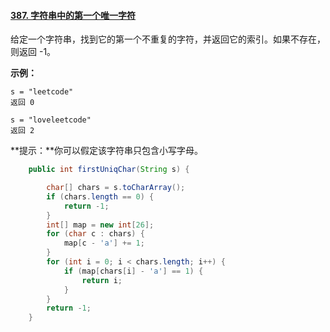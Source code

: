 #### [387. 字符串中的第一个唯一字符](https://leetcode-cn.com/problems/first-unique-character-in-a-string/)

给定一个字符串，找到它的第一个不重复的字符，并返回它的索引。如果不存在，则返回 -1。

**示例：**

```
s = "leetcode"
返回 0

s = "loveleetcode"
返回 2
```

 

**提示：**你可以假定该字符串只包含小写字母。

```java
    public int firstUniqChar(String s) {

        char[] chars = s.toCharArray();
        if (chars.length == 0) {
            return -1;
        }
        int[] map = new int[26];
        for (char c : chars) {
            map[c - 'a'] += 1;
        }
        for (int i = 0; i < chars.length; i++) {
            if (map[chars[i] - 'a'] == 1) {
                return i;
            }
        }
        return -1;
    }
```

